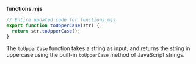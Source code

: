 **functions.mjs**

```javascript
// Entire updated code for functions.mjs
export function toUpperCase(str) {
  return str.toUpperCase();
}
```

The `toUpperCase` function takes a string as input, and returns the string in uppercase using the built-in `toUpperCase` method of JavaScript strings.